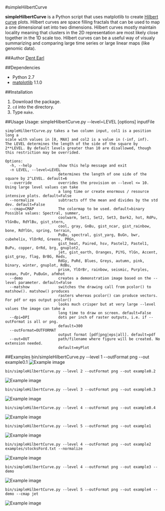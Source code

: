 #simpleHilbertCurve

**simpleHilbertCurve** is a Python script that uses matplotlib to create [Hilbert curve](http://en.wikipedia.org/wiki/Hilbert_curve) plots. Hilbert curves are space filling fractals that can be used to map a one dimensional set into two dimensions. Hilbert curves mostly maintain locality meaning that clusters in the 2D representation are most likely close together in the 1D scale too. Hilbert curves can be a useful way of visualy summarizing and comparing large time series or large linear maps (like genomic data).

##Author
[Dent Earl](https://github.com/dentearl/)

##Dependencies
* Python 2.7
* [matplotlib](http://matplotlib.sourceforge.net/) 1.1.0

##Installation
1. Download the package.
2. <code>cd</code> into the directory.
3. Type <code>make</code>.
    
##Usage
    Usage: simpleHilbertCurve.py --level=LEVEL [options] inputFile

    simpleHilbertCurve.py takes a two column input, col1 is a position long a
    scale with values in [0, MAX] and col2 is a value in (-inf, inf).
    The LEVEL determines the length of the side of the square by
    2**LEVEL. By default levels greater than 10 are disallowed, though
    this restriction may be overrided.

    Options:
      -h, --help            show this help message and exit
      -n LEVEL, --level=LEVEL
                            determines the length of one side of the square by 2^LEVEL. default=6
      --override            overrides the provision on --level <= 10. Using large level values can take
                            a long time or create enormous / resource intensive plots. default=False
      --normalize           subtracts off the mean and divides by the std dev. default=False
      --cmap=CMAP           The colormap to be used. default=binary Possible values: Spectral, summer,
                            coolwarm, Set1, Set2, Set3, Dark2, hot, RdPu, YlGnBu, RdYlBu, gist_stern,
                            cool, gray, GnBu, gist_ncar, gist_rainbow, bone, RdYlGn, spring, terrain,
                            PuBu, spectral, gist_yarg, BuGn, bwr, cubehelix, YlOrRd, Greens, PRGn,
                            gist_heat, Paired, hsv, Pastel2, Pastel1, BuPu, copper, OrRd, brg, gnuplot2,
                            jet, gist_earth, Oranges, PiYG, YlGn, Accent, gist_gray, flag, BrBG, Reds,
                            RdGy, PuRd, Blues, Greys, autumn, pink, binary, winter, gnuplot, RdBu,
                            prism, YlOrBr, rainbow, seismic, Purples, ocean, PuOr, PuBuGn, afmhot
      --demo                creates a demonstration image based on the --level parameter. default=False
      --matshow             switches the drawing call from pcolor() to matshow(). matshow() produces
                            rasters whereas pcolor() can produce vectors. For pdf or eps output pcolor()
                            looks much crisper but at very large --level values the image can take a
                            long time to draw on screen. default=False
      --dpi=DPI             dots per inch of raster outputs, i.e. if --outFormat is all or png.
                            default=300
      --outFormat=OUTFORMAT
                            output format [pdf|png|eps|all]. default=pdf
      --out=OUT             path/filename where figure will be created. No extension needed.
                            default=myPlot

##Examples
    bin/simpleHilbertCurve.py --level 1 --outFormat png --out example0.1
![Example image](https://github.com/dentearl/simpleHilbertCurve/raw/master/examples/example0.1.png)

    bin/simpleHilbertCurve.py --level 2 --outFormat png --out example0.2
![Example image](https://github.com/dentearl/simpleHilbertCurve/raw/master/examples/example0.2.png)

    bin/simpleHilbertCurve.py --level 3 --outFormat png --out example0.3
![Example image](https://github.com/dentearl/simpleHilbertCurve/raw/master/examples/example0.3.png)

    bin/simpleHilbertCurve.py --level 4 --outFormat png --out example0.4
![Example image](https://github.com/dentearl/simpleHilbertCurve/raw/master/examples/example0.4.png)

    bin/simpleHilbertCurve.py --level 5 --outFormat png --out example1
![Example image](https://github.com/dentearl/simpleHilbertCurve/raw/master/examples/example1.png)
    
    bin/simpleHilbertCurve.py --level 4 --outFormat png --out example2 examples/stocksFord.txt --normalize
![Example image](https://github.com/dentearl/simpleHilbertCurve/raw/master/examples/example2.png)

    bin/simpleHilbertCurve.py --level 4 --outFormat png --out example3 --demo
![Example image](https://github.com/dentearl/simpleHilbertCurve/raw/master/examples/example3.png)

    bin/simpleHilbertCurve.py --level 5 --outFormat png --out example4 --demo --cmap jet
![Example image](https://github.com/dentearl/simpleHilbertCurve/raw/master/examples/example4.png)
